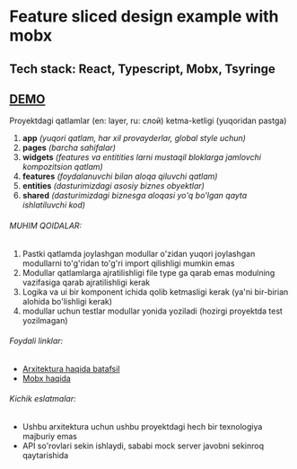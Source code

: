 <h1>Feature sliced design example with mobx</h1>

<h2>Tech stack: React, Typescript, Mobx, Tsyringe</h2>

<h2><a href="https://feature-sliced-mobx-17x8.vercel.app">DEMO</a></h2>

<p>Proyektdagi qatlamlar (en: layer, ru: слой) ketma-ketligi (yuqoridan pastga)</p>

<ol>
 <li><b>app</b> <em>(yuqori qatlam, har xil provayderlar, global style uchun)</em></li>
 <li><b>pages</b> <em>(barcha sahifalar)</em></li>
 <li><b>widgets</b> <em>(features va entitities larni mustaqil bloklarga jamlovchi kompozitsion qatlam)</em></li>
 <li><b>features</b> <em>(foydalanuvchi bilan aloqa qiluvchi qatlam)</em></li>
 <li><b>entities</b> <em>(dasturimizdagi asosiy biznes obyektlar)</em></li>
 <li><b>shared</b> <em>(dasturimizdagi biznesga aloqasi yo'q bo'lgan qayta ishlatiluvchi kod)</em></li>
</ol>

<h6>MUHIM QOIDALAR:</h6>
<ol>
<li>Pastki qatlamda joylashgan modullar o'zidan yuqori joylashgan modullarni to'g'ridan to'g'ri import qilishligi mumkin emas</li>
<li>Modullar qatlamlarga ajratilishligi file type ga qarab emas modulning vazifasiga qarab ajratilishligi kerak</li>
<li>Logika va ui bir komponent ichida qolib ketmasligi kerak (ya'ni bir-birian alohida bo'lishligi kerak)</li>
<li>modullar uchun testlar modullar yonida yoziladi (hozirgi proyektda test yozilmagan)</li>
</ol>

<h6>Foydali linklar:</h6>
<ul>
<li><a href="https://feature-sliced.design/">Arxitektura haqida batafsil</a></li>
<li><a href="https://mobx.js.org/README.html">Mobx haqida</a></li>
</ul>

<h6>Kichik eslatmalar:</h6>
<ul>
<li>Ushbu arxitektura uchun ushbu proyektdagi hech bir texnologiya majburiy emas</li>
<li>API so'rovlari sekin ishlaydi, sababi mock server javobni sekinroq qaytarishida</li>
</ul>
